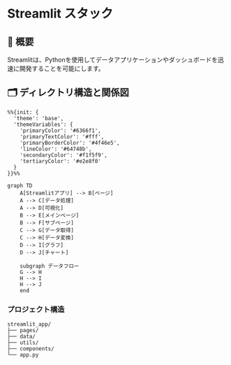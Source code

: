 # Streamlit スタック

## 📝 概要

Streamlitは、Pythonを使用してデータアプリケーションやダッシュボードを迅速に開発することを可能にします。

## 🗂️ ディレクトリ構造と関係図

```mermaid
%%{init: {
  'theme': 'base',
  'themeVariables': {
    'primaryColor': '#6366f1',
    'primaryTextColor': '#fff',
    'primaryBorderColor': '#4f46e5',
    'lineColor': '#64748b',
    'secondaryColor': '#f1f5f9',
    'tertiaryColor': '#e2e8f0'
  }
}}%%

graph TD
    A[Streamlitアプリ] --> B[ページ]
    A --> C[データ処理]
    A --> D[可視化]
    B --> E[メインページ]
    B --> F[サブページ]
    C --> G[データ取得]
    C --> H[データ変換]
    D --> I[グラフ]
    D --> J[チャート]
    
    subgraph データフロー
    G --> H
    H --> I
    H --> J
    end
```

### プロジェクト構造
```
streamlit_app/
├── pages/
├── data/
├── utils/
├── components/
└── app.py
```
